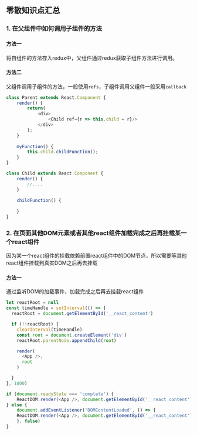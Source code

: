 ## 零散知识点汇总

### 1. 在父组件中如何调用子组件的方法

#### 方法一
将自组件的方法存入redux中，父组件通过redux获取子组件方法进行调用。

#### 方法二
父组件调用子组件的方法，一般使用`refs`，子组件调用父组件一般采用`callback`

``` javascript
class Parent extends React.Component {
    render() {
        return(
            <div>
                <Child ref={r => this.child = r}/>
            </div>
        );
    }
    
    myFunction() {
        this.child.childFunction();
    }
}

class Child extends React.Component {
    render() {
        //....
    }
    
    childFunction() {
    
    }
}
```

### 2. 在页面其他DOM元素或者其他react组件加载完成之后再挂载某一个react组件

因为某一个react组件的挂载依赖前置react组件中的DOM节点，所以需要等其他react组件挂载到真实DOM之后再去挂载

#### 方法一

通过监听DOM的加载事件，加载完成之后再去挂载react组件

``` javascript
let reactRoot = null
const timeHandle = setInterval(() => {
  reactRoot = document.getElementById('__react_content')

  if (!!reactRoot) {
    clearInterval(timeHandle)
    const root = document.createElement('div')
    reactRoot.parentNode.appendChild(root)

    render(
      <App />,
      root
    )

  }
}, 1000)

if (document.readyState === 'complete') {
    ReactDOM.render(<App />, document.getElementById('__react_content'))
} else {
    document.addEventListener('DOMContentLoaded', () => {
    ReactDOM.render(<App />, document.getElementById('__react_content'))
    }, false)
}
```


